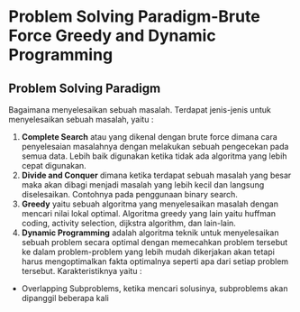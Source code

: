 # Problem Solving Paradigm-Brute Force Greedy and Dynamic Programming 

## Problem Solving Paradigm
Bagaimana menyelesaikan sebuah masalah. Terdapat jenis-jenis untuk menyelesaikan sebuah masalah, yaitu :
1. **Complete Search** atau yang dikenal dengan brute force dimana cara penyelesaian masalahnya dengan melakukan sebuah pengecekan pada semua data. Lebih baik digunakan ketika tidak ada algoritma yang lebih cepat digunakan.
2. **Divide and Conquer** dimana ketika terdapat sebuah masalah yang besar maka akan dibagi menjadi masalah yang lebih kecil dan langsung diselesaikan. Contohnya pada penggunaan binary search.
3. **Greedy** yaitu sebuah algoritma yang menyelesaikan masalah dengan mencari nilai lokal optimal. Algoritma greedy yang lain yaitu huffman coding, activity selection, dijkstra algorithm, dan lain-lain.
4. **Dynamic Programming** adalah algoritma teknik untuk menyelesaikan sebuah problem secara optimal dengan memecahkan problem tersebut ke dalam problem-problem yang lebih mudah dikerjakan akan tetapi harus mengoptimalkan fakta optimalnya seperti apa dari setiap problem tersebut. Karakteristiknya yaitu :
- Overlapping Subproblems, ketika mencari solusinya, subproblems akan dipanggil beberapa kali